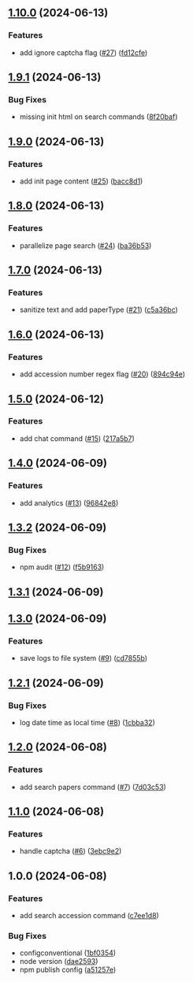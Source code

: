 ## [1.10.0](https://github.com/rpidanny/darwin/compare/v1.9.1...v1.10.0) (2024-06-13)

### Features

* add ignore captcha flag ([#27](https://github.com/rpidanny/darwin/issues/27)) ([fd12cfe](https://github.com/rpidanny/darwin/commit/fd12cfe19eb8b2d3f6da49735d719eba47bc224b))

## [1.9.1](https://github.com/rpidanny/darwin/compare/v1.9.0...v1.9.1) (2024-06-13)

### Bug Fixes

* missing init html on search commands ([8f20baf](https://github.com/rpidanny/darwin/commit/8f20baff78f9d6b3aea53497bfdd8b77be71abdf))

## [1.9.0](https://github.com/rpidanny/darwin/compare/v1.8.0...v1.9.0) (2024-06-13)

### Features

* add init page content ([#25](https://github.com/rpidanny/darwin/issues/25)) ([bacc8d1](https://github.com/rpidanny/darwin/commit/bacc8d1a2eda1093b0bd2e45abd92ba517eee1aa))

## [1.8.0](https://github.com/rpidanny/darwin/compare/v1.7.0...v1.8.0) (2024-06-13)

### Features

* parallelize page search ([#24](https://github.com/rpidanny/darwin/issues/24)) ([ba36b53](https://github.com/rpidanny/darwin/commit/ba36b53a56d9b1cdd5f2d5634da66f37fa4ecda5))

## [1.7.0](https://github.com/rpidanny/darwin/compare/v1.6.0...v1.7.0) (2024-06-13)

### Features

* sanitize text and add paperType ([#21](https://github.com/rpidanny/darwin/issues/21)) ([c5a36bc](https://github.com/rpidanny/darwin/commit/c5a36bc73fde03cf3a6f8b49daea561cfd864b94))

## [1.6.0](https://github.com/rpidanny/darwin/compare/v1.5.0...v1.6.0) (2024-06-13)

### Features

* add accession number regex flag ([#20](https://github.com/rpidanny/darwin/issues/20)) ([894c94e](https://github.com/rpidanny/darwin/commit/894c94eb17b9133ce48f88678defd5321f16c052))

## [1.5.0](https://github.com/rpidanny/darwin/compare/v1.4.0...v1.5.0) (2024-06-12)

### Features

* add chat command ([#15](https://github.com/rpidanny/darwin/issues/15)) ([217a5b7](https://github.com/rpidanny/darwin/commit/217a5b778e9c3a84a9736a44a3a411d365a8dd88))

## [1.4.0](https://github.com/rpidanny/darwin/compare/v1.3.2...v1.4.0) (2024-06-09)

### Features

* add analytics ([#13](https://github.com/rpidanny/darwin/issues/13)) ([96842e8](https://github.com/rpidanny/darwin/commit/96842e80a0578ed41490a0a84615682c5c905dc8))

## [1.3.2](https://github.com/rpidanny/darwin/compare/v1.3.1...v1.3.2) (2024-06-09)

### Bug Fixes

* npm audit ([#12](https://github.com/rpidanny/darwin/issues/12)) ([f5b9163](https://github.com/rpidanny/darwin/commit/f5b916394de8d0f8b1c8fbb2f48d4bc81f96947d))

## [1.3.1](https://github.com/rpidanny/darwin/compare/v1.3.0...v1.3.1) (2024-06-09)

## [1.3.0](https://github.com/rpidanny/darwin/compare/v1.2.1...v1.3.0) (2024-06-09)

### Features

* save logs to file system ([#9](https://github.com/rpidanny/darwin/issues/9)) ([cd7855b](https://github.com/rpidanny/darwin/commit/cd7855b60e4c9f0dec31ccb9157dc9587d478450))

## [1.2.1](https://github.com/rpidanny/darwin/compare/v1.2.0...v1.2.1) (2024-06-09)

### Bug Fixes

* log date time as local time ([#8](https://github.com/rpidanny/darwin/issues/8)) ([1cbba32](https://github.com/rpidanny/darwin/commit/1cbba32bf6ee8e9fa680b37fa8b08fa4f0cac8c3))

## [1.2.0](https://github.com/rpidanny/darwin/compare/v1.1.0...v1.2.0) (2024-06-08)

### Features

* add search papers command ([#7](https://github.com/rpidanny/darwin/issues/7)) ([7d03c53](https://github.com/rpidanny/darwin/commit/7d03c5317581fac12f8d886ea92332141bdf7dc9))

## [1.1.0](https://github.com/rpidanny/darwin/compare/v1.0.0...v1.1.0) (2024-06-08)

### Features

* handle captcha ([#6](https://github.com/rpidanny/darwin/issues/6)) ([3ebc9e2](https://github.com/rpidanny/darwin/commit/3ebc9e249a20a2410cbcf486fb35acfb0e834c37))

## 1.0.0 (2024-06-08)

### Features

* add search accession command ([c7ee1d8](https://github.com/rpidanny/darwin/commit/c7ee1d8a9cdb311ee4c2ae1437ff2ca270280523))

### Bug Fixes

* configconventional ([1bf0354](https://github.com/rpidanny/darwin/commit/1bf03541e4caf82bd18ff869a9fbbefed28afa46))
* node version ([dae2593](https://github.com/rpidanny/darwin/commit/dae2593a543ae101ca6d1f3ec63b39af3e0ac4fa))
* npm publish config ([a51257e](https://github.com/rpidanny/darwin/commit/a51257e152c4d6e27d43e4880dbbad2a118287a1))
